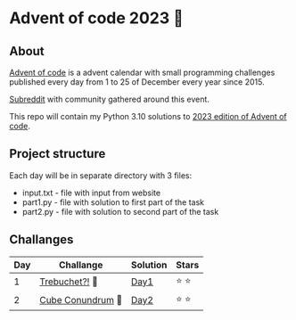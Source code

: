 # Advent of code 2023 :christmas_tree:


## About
[Advent of code](https://adventofcode.com) is a advent calendar with small programming challenges published every day from 1 to 25 of December every year since 2015.
 
[Subreddit](https://www.reddit.com/r/adventofcode/) with community gathered around this event.

This repo will contain my Python 3.10 solutions to [2023 edition of Advent of code](https://adventofcode.com/2023).



## Project structure
Each day will be in separate directory with 3 files:

- input.txt - file with input from website
- part1.py - file with solution to first part of the task
- part2.py - file with solution to second part of the task

## Challanges
| Day | Challange                                                          | Solution                                                                  | Stars            |
|-----|--------------------------------------------------------------------|---------------------------------------------------------------------------|------------------|
| 1   | [Trebuchet?!](https://adventofcode.com/2023/day/1)         :santa: | [Day1](https://github.com/thebestofal/advent_of_code_2023/tree/main/day1) | :star: :star:    |
| 2   | [Cube Conundrum](https://adventofcode.com/2023/day/2)      :santa: | [Day2](https://github.com/thebestofal/advent_of_code_2023/tree/main/day2) | :star: :star:    |

